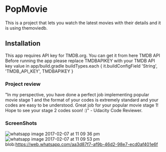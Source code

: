 # PopMovie 
This is a project that lets you watch the latest movies with their details and it is using themoviedb.
## Installation 
This app requires API key for TMDB.org.
You can get it from here TMDB API Before running the app please replace TMDBAPIKEY with your TMDB API key value in app/build.gradle buildTypes.each {
it.buildConfigField 'String', 'TMDB_API_KEY', TMDBAPIKEY
}
### Project review 
"In my perspective, you have done a perfect job implementing popular movie stage 1 and the format of your codes is extremely standard and your codes are easy to be understood. Great job for your popular movie stage 1! Hope to see your stage 2 codes soon! :)" - Udacity Code Reviewer.
### ScreenShots
![whatsapp image 2017-02-07 at 11 09 36 pm](https://cloud.githubusercontent.com/assets/15670843/22704407/a0c0b3f0-ed8d-11e6-8f52-6c8597a07a0a.jpeg)
![whatsapp image 2017-02-07 at 11 09 53 pm](https://cloud.githubusercontent.com/assets/15670843/22704419/ad93d760-ed8d-11e6-9b5b-f15a1f6bae02.jpeg)
blob:https://web.whatsapp.com/aa3d87f7-af9b-46d2-98e7-ecd0af401e6f
